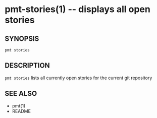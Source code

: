 pmt-stories(1) -- displays all open stories
===========================================

## SYNOPSIS

    pmt stories

## DESCRIPTION

`pmt stories` lists all currently open stories for the
current git repository

## SEE ALSO

* pmt(1)
* README